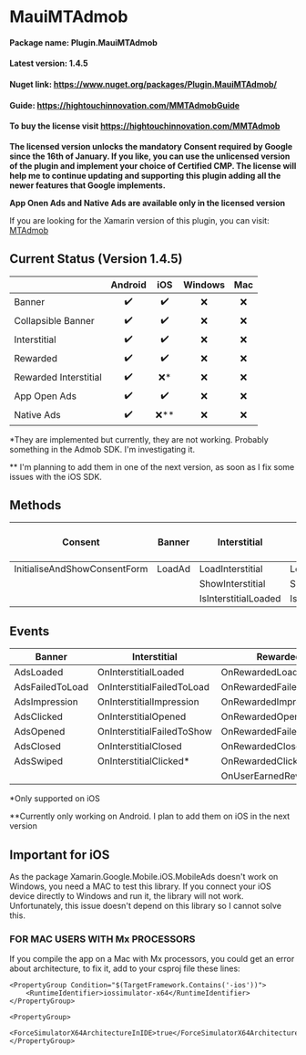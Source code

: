 
# MauiMTAdmob

#### Package name: Plugin.MauiMTAdmob
#### Latest version: 1.4.5
#### Nuget link: https://www.nuget.org/packages/Plugin.MauiMTAdmob/
#### Guide: https://hightouchinnovation.com/MMTAdmobGuide
#### To buy the license visit https://hightouchinnovation.com/MMTAdmob


**The licensed version unlocks the mandatory Consent required by Google since the 16th of January. 
If you like, you can use the unlicensed version of the plugin and implement your choice of Certified CMP.
The license will help me to continue updating and supporting this plugin adding all the newer features that Google implements.**

**App Onen Ads and Native Ads are available only in the licensed version**


If you are looking for the Xamarin version of this plugin, you can visit: [MTAdmob](https://github.com/marcojak/MTAdmob)

## Current Status (Version 1.4.5)

|                       | **Android** | **iOS** | **Windows** | **Mac** |
|-----------------------|:-------------:|:---------:|:---------:|:---------:|
| Banner                |     :heavy_check_mark:     |   :heavy_check_mark:      |    :x:  |    :x:  |
| Collapsible Banner    |     :heavy_check_mark:     |   :heavy_check_mark:      |    :x:  |    :x:  |
| Interstitial          |     :heavy_check_mark:     |  :heavy_check_mark:       |    :x:  |    :x:  |
| Rewarded              |    :heavy_check_mark:    |    :heavy_check_mark:     |    :x:  |    :x:  |
| Rewarded Interstitial |   :heavy_check_mark:    |    :x:*  |    :x:  |    :x:  |
| App Open Ads          |     :heavy_check_mark:     |   :heavy_check_mark:      |    :x:  |    :x:  |
| Native Ads            |     :heavy_check_mark:     |   :x:**      |    :x:  |    :x:  |

*They are implemented but currently, they are not working. Probably something in the Admob SDK. I'm investigating it.

** I'm planning to add them in one of the next version, as soon as I fix some issues with the iOS SDK.

## Methods
|           **Consent**           |       **Banner**       | **Interstitial**     | **Rewarded**     | **Rewarded Interstitial**  | **App Open Ads**  |
|:-------------------------------:|:----------------------:|--------------------|----------------|--------------------------|--------------------------|
|               InitialiseAndShowConsentForm                  |         LoadAd         |   LoadInterstitial   | LoadRewarded     | LoadRewardedInterstitial     | - |
|                                 |                        |   ShowInterstitial   | ShowRewarded     | ShowRewardedInterstitial     ||
|                                 |                        | IsInterstitialLoaded | IsRewardedLoaded | IsRewardedInterstitialLoaded ||


## Events
| **Banner**      | **Interstitial**           | **Rewarded**         | **Rewarded Interstitial** | **App Open Ads** | **Native Ads** |
|-----------------|----------------------------|----------------------|---------------------------|------------------|------------------|
| AdsLoaded       | OnInterstitialLoaded       | OnRewardedLoaded     | OnRewardedLoaded          |OnAppOpenAdLoaded|OnNativeAdLoaded|
| AdsFailedToLoad | OnInterstitialFailedToLoad | OnRewardedFailedToLoad| OnRewardedFailedToLoad|OnAppOpenFailedToLoad|OnNativeFailedToLoad|
| AdsImpression   | OnInterstitialImpression   | OnRewardedImpression | OnRewardedImpression |OnAppOpenImpression**|OnNativeImpression**|
| AdsClicked      | OnInterstitialOpened	   | OnRewardedOpened	  | OnRewardedOpened	  |OnAppOpenOpened**|OnNativeOpened**|
| AdsOpened		  | OnInterstitialFailedToShow | OnRewardedFailedToShow| OnRewardedFailedToShow|OnAppOpenFailedToShow**|OnNativeFailedToShow**|
| AdsClosed       | OnInterstitialClosed	   | OnRewardedClosed	  | OnRewardedClosed	  |OnAppOpenClosed**|OnNativeClosed**|
| AdsSwiped 	  | OnInterstitialClicked*     | OnRewardedClicked*   | OnRewardedClicked*|OnAppOpenClicked**|OnNativeClicked**|
|  				  | 						   | OnUserEarnedReward   | OnUserEarnedReward||

*Only supported on iOS

**Currently only working on Android. I plan to add them on iOS in the next version

## Important for iOS

As the package Xamarin.Google.Mobile.iOS.MobileAds doesn't work on Windows, you need a MAC to test this library.
If you connect your iOS device directly to Windows and run it, the library will not work.
Unfortunately, this issue doesn't depend on this library so I cannot solve this.

### FOR MAC USERS WITH Mx PROCESSORS

If you compile the app on a Mac with Mx processors, you could get an error about architecture,
to fix it, add to your csproj file these lines:

    <PropertyGroup Condition="$(TargetFramework.Contains('-ios'))">
        <RuntimeIdentifier>iossimulator-x64</RuntimeIdentifier>
    </PropertyGroup>

    <PropertyGroup>
        <ForceSimulatorX64ArchitectureInIDE>true</ForceSimulatorX64ArchitectureInIDE>
    </PropertyGroup>
